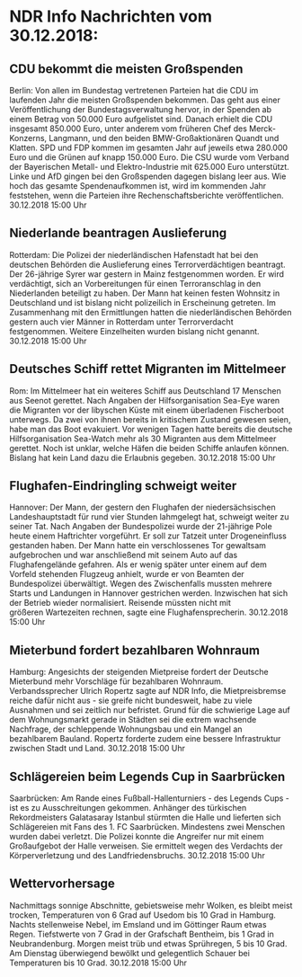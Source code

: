 # NDR Info Nachrichten vom 30.12.2018:


## CDU bekommt die meisten Großspenden
Berlin: Von allen im Bundestag vertretenen Parteien hat die CDU im laufenden Jahr die meisten Großspenden bekommen. Das geht aus einer Veröffentlichung der Bundestagsverwaltung hervor, in der Spenden ab einem Betrag von 50.000 Euro aufgelistet sind. Danach erhielt die CDU insgesamt 850.000 Euro, unter anderem vom früheren Chef des Merck-Konzerns, Langmann, und den beiden BMW-Großaktionären Quandt und Klatten. SPD und FDP kommen im gesamten Jahr auf jeweils etwa 280.000 Euro und die Grünen auf knapp 150.000 Euro. Die CSU wurde vom Verband der Bayerischen Metall- und Elektro-Industrie mit 625.000 Euro unterstützt. Linke und AfD gingen bei den Großspenden dagegen bislang leer aus. Wie hoch das gesamte Spendenaufkommen ist, wird im kommenden Jahr feststehen, wenn die Parteien ihre Rechenschaftsberichte veröffentlichen. 30.12.2018 15:00 Uhr 

## Niederlande beantragen Auslieferung
Rotterdam: Die Polizei der niederländischen Hafenstadt hat bei den deutschen Behörden die Auslieferung eines Terrorverdächtigen beantragt. Der 26-jährige Syrer war gestern in Mainz festgenommen worden. Er wird verdächtigt, sich an Vorbereitungen für einen Terroranschlag in den Niederlanden beteiligt zu haben. Der Mann hat keinen festen Wohnsitz in Deutschland und ist bislang nicht polizeilich in Erscheinung getreten. Im Zusammenhang mit den Ermittlungen hatten die niederländischen Behörden gestern auch vier Männer in Rotterdam unter Terrorverdacht festgenommen. Weitere Einzelheiten wurden bislang nicht genannt. 30.12.2018 15:00 Uhr 

## Deutsches Schiff rettet Migranten im Mittelmeer
Rom: Im Mittelmeer hat ein weiteres Schiff aus Deutschland 17 Menschen aus Seenot gerettet. Nach Angaben der Hilfsorganisation Sea-Eye waren die Migranten vor der libyschen Küste mit einem überladenen Fischerboot unterwegs. Da zwei von ihnen bereits in kritischem Zustand gewesen seien, habe man das Boot evakuiert. Vor wenigen Tagen hatte bereits die deutsche Hilfsorganisation Sea-Watch mehr als 30 Migranten aus dem Mittelmeer gerettet. Noch ist unklar, welche Häfen die beiden Schiffe anlaufen können. Bislang hat kein Land dazu die Erlaubnis gegeben. 30.12.2018 15:00 Uhr 

## Flughafen-Eindringling schweigt weiter
Hannover: Der Mann, der gestern den Flughafen der niedersächsischen Landeshauptstadt für rund vier Stunden lahmgelegt hat, schweigt weiter zu seiner Tat. Nach Angaben der Bundespolizei wurde der 21-jährige Pole heute einem Haftrichter vorgeführt. Er soll zur Tatzeit unter Drogeneinfluss gestanden haben. Der Mann hatte ein verschlossenes Tor gewaltsam aufgebrochen und war anschließend mit seinem Auto auf das Flughafengelände gefahren. Als er wenig später unter einem auf dem Vorfeld stehenden Flugzeug anhielt, wurde er von Beamten der Bundespolizei überwältigt. Wegen des Zwischenfalls mussten mehrere Starts und Landungen in Hannover gestrichen werden. Inzwischen hat sich der Betrieb wieder normalisiert. Reisende müssten nicht mit größeren Wartezeiten rechnen, sagte eine Flughafensprecherin. 30.12.2018 15:00 Uhr 

## Mieterbund fordert bezahlbaren Wohnraum
Hamburg: Angesichts der steigenden Mietpreise fordert der Deutsche Mieterbund mehr Vorschläge für bezahlbaren Wohnraum. Verbandssprecher Ulrich Ropertz sagte auf NDR Info, die Mietpreisbremse reiche dafür nicht aus - sie greife nicht bundesweit, habe zu viele Ausnahmen und sei zeitlich nur befristet. Grund für die schwierige Lage auf dem Wohnungsmarkt gerade in Städten sei die extrem wachsende Nachfrage, der schleppende Wohnungsbau und ein Mangel an bezahlbarem Bauland. Ropertz forderte zudem eine bessere Infrastruktur zwischen Stadt und Land. 30.12.2018 15:00 Uhr 

## Schlägereien beim Legends Cup in Saarbrücken
Saarbrücken: Am Rande eines Fußball-Hallenturniers - des Legends Cups - ist es zu Ausschreitungen gekommen. Anhänger des türkischen Rekordmeisters Galatasaray Istanbul stürmten die Halle und lieferten sich Schlägereien mit Fans des 1. FC Saarbrücken. Mindestens zwei Menschen wurden dabei verletzt. Die Polizei konnte die Angreifer nur mit einem Großaufgebot der Halle verweisen. Sie ermittelt wegen des Verdachts der Körperverletzung und des Landfriedensbruchs. 30.12.2018 15:00 Uhr 

## Wettervorhersage
Nachmittags sonnige Abschnitte, gebietsweise mehr Wolken, es bleibt meist trocken, Temperaturen von 6 Grad auf Usedom bis 10 Grad in Hamburg. Nachts stellenweise Nebel, im Emsland und im Göttinger Raum etwas  Regen. Tiefstwerte von 7 Grad in der Grafschaft Bentheim, bis 1 Grad in Neubrandenburg. Morgen meist trüb und etwas Sprühregen, 5 bis 10 Grad. Am Dienstag überwiegend bewölkt und gelegentlich Schauer bei Temperaturen bis 10 Grad. 30.12.2018 15:00 Uhr 
